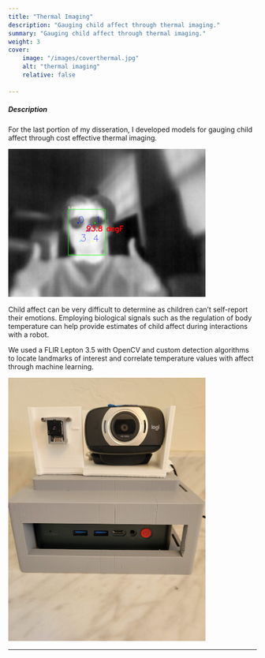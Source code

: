 ```yaml
---
title: "Thermal Imaging" 
description: "Gauging child affect through thermal imaging." 
summary: "Gauging child affect through thermal imaging."
weight: 3
cover:
    image: "/images/coverthermal.jpg"
    alt: "thermal imaging"
    relative: false

---
```


##### Description
For the last portion of my disseration, I developed models for gauging child affect through cost effective thermal imaging. 

<img src="thermal2.png" alt="App" width="400"/>


Child affect can be very difficult to determine as children can’t self-report their emotions. Employing biological signals such as the regulation of body temperature can help provide estimates of child affect during interactions with a robot. 

We used a FLIR Lepton 3.5 with OpenCV and custom detection algorithms to locate landmarks of interest and correlate temperature values with affect through machine learning. 

<img src="housing.jpg" alt="App" width="400"/>

---
